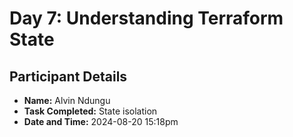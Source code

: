 # Day 7: Understanding Terraform State

## Participant Details

- **Name:** Alvin Ndungu
- **Task Completed:** State isolation
- **Date and Time:** 2024-08-20 15:18pm

